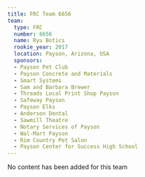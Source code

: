 ```yaml
---
title: FRC Team 6656
team:
  type: FRC
  number: 6656
  name: Ryu Botics
  rookie_year: 2017
  location: Payson, Arizona, USA
  sponsors:
  - Payson Pet Club
  - Payson Concrete and Materials
  - Smart Systems
  - Sam and Barbara Brewer
  - Threads Local Print Shop Payson
  - Safeway Payson
  - Payson Elks
  - Anderson Dental
  - Sawmill Theatre
  - Notary Services of Payson
  - Wal-Mart Payson
  - Rim Country Pet Salon
  - Payson Center for Success High School
---
```


No content has been added for this team
